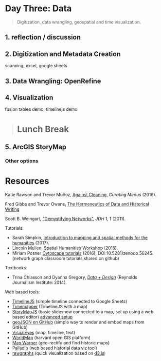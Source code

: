 # Day Three: Data

> Digitization, data wrangling, geospatial and time visualization.

## 1. reflection / discussion

## 2. Digitization and Metadata Creation

scanning, excel, google sheets

## 3. Data Wrangling: OpenRefine

## 4. Visualization 

fusion tables demo, timelinejs demo

> # Lunch Break

## 5. ArcGIS StoryMap

### Other options

# Resources

Katie Rawson and Trevor Muñoz, [Against Cleaning](http://curatingmenus.org/articles/against-cleaning/), *Curating Menus* (2016).

Fred Gibbs and Trevor Owens, [The Hermeneutics of Data and Historical Writing](http://quod.lib.umich.edu/d/dh/12230987.0001.001/1:7/--writing-history-in-the-digital-age?g=dculture;rgn=div1;view=fulltext;xc=1#7.3)

Scott B. Weingart, ["Demystifying Networks"](http://journalofdigitalhumanities.org/1-1/demystifying-networks-by-scott-weingart/), *JDH* 1, 1 (2011).

Tutorials:
- Sarah Simpkin, [Introduction to mapping and spatial methods for the humanities](https://ssimpkin.github.io/dhsite2017/) (2017).
- Lincoln Mullen, [Spatial Humanities Workshop](http://lincolnmullen.com/projects/spatial-workshop/) (2015).
- Miriam Posner [Cytoscape tutorials](https://github.com/miriamposner/cytoscape_tutorials) (2016), DOI:10.5281/zenodo.56245. (network graph classroom tutorials shared on github)

Textbooks:
- Trina Chiasson and Dyanna Gregory, [*Data + Design*](https://infoactive.co/data-design) (Reynolds Journalism Institute: 2014).

Web based tools:
- [TimelineJS](https://timeline.knightlab.com/) (simple timeline connected to Google Sheets)
- [Timemapper](http://timemapper.okfnlabs.org/) (TimelineJS with a map)
- [StoryMapJS](https://storymap.knightlab.com/) (basic slideshow connected to a map, set up using a web based editor) [advanced setup](https://storymap.knightlab.com/advanced/)
- [geoJSON on GitHub](https://help.github.com/articles/mapping-geojson-files-on-github/) (simple way to render and embed maps from GitHub)
- [VisualEyes](http://www.viseyes.org/visualeyes/) (map, timeline, text)
- [WorldMap](http://worldmap.harvard.edu/) (harvard open GIS platform)
- [Map Warper](http://mapwarper.net/) (geo-rectify and find historic maps)
- [Palladio](http://hdlab.stanford.edu/palladio/) (web based historial data viz tool)
- [rawgraphs](http://rawgraphs.io/) (quick visualization based on [d3.js](https://d3js.org/))
